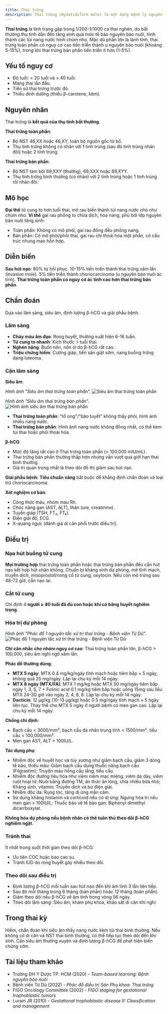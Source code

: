 ```yaml
---
title: Thai trứng
description: Thai trứng (Hydatidiform mole) là một dạng bệnh lý nguyên bào nuôi thai kỳ, đặc trưng bởi sự tăng sinh bất thường của các gai rau (nhau) với biến đổi nang nước, không có hoặc chỉ có phôi thai thoái hóa.
---
```


**Thai trứng** là tình trạng gặp trong 1/200-1/1000 ca thai nghén, do bất thường thụ tinh dẫn đến tăng sinh quá mức tế bào nguyên bào nuôi, hình thành các túi nang nước hình chùm nho. Mặc dù phần lớn là lành tính, thai trứng toàn phần có nguy cơ cao tiến triển thành u nguyên bào nuôi (khoảng 5-15%), trong khi thai trứng bán phần tiến triển ít hơn (1-5%).

## Yếu tố nguy cơ

- Độ tuổi: < 20 tuổi và > 40 tuổi.
- Mang thai lần đầu.
- Tiền sử thai trứng trước đó.
- Thiếu dinh dưỡng (thiếu β-carotene, kẽm).

## Nguyên nhân

Thai trứng là **kết quả của thụ tinh bất thường**.

**Thai trứng toàn phần**:

- Bộ NST 46,XX hoặc 46,XY, toàn bộ nguồn gốc từ bố.
- Thụ tinh trứng không có nhân với 1 tinh trùng (sau đó tinh trùng nhân đôi) hoặc 2 tinh trùng.

**Thai trứng bán phần**:

- Bộ NST tam bội 69,XXY (thường), 69,XXX hoặc 69,XYY.
- Thụ tinh trứng bình thường (có nhân) với 2 tinh trùng hoặc 1 tinh trùng rồi nhân đôi.

## Mô học

**Đại thể** tử cung to hơn tuổi thai, mô rau biến thành túi nang nước nhỏ như chùm nho. **Vi thể** gai rau phồng to chứa dịch, hóa nang, phủ bởi lớp nguyên bào nuôi tăng sinh:

- Toàn phần: Không có mô phôi, gai rau đồng đều phồng nang.
- Bán phần: Có mô phôi/phôi thai, gai rau chỉ thoái hóa một phần, có cấu trúc nhung mao hỗn hợp.

## Diễn biến

**Sau hút nạo**: 80% tự hồi phục. 10-15% tiến triển thành thai trứng xâm lấn (invasive mole). 5% tiến triển thành choriocarcinoma (u nguyên bào nuôi ác tính). **Thai trứng toàn phần có nguy cơ ác tính cao hơn thai trứng bán phần**.

## Chẩn đoán

Dựa vào lâm sàng, siêu âm, định lượng β-hCG và giải phẫu bệnh.

### Lâm sàng

- **Chảy máu âm đạo**: Rong huyết, thường xuất hiện 6-16 tuần.
- **Tử cung to nhanh**: Kích thước > tuổi thai.
- **Nghén nặng**: Buồn nôn, nôn ói do β-hCG rất cao.
- **Triệu chứng hiếm**: Cường giáp, tiền sản giật sớm, nang buồng trứng dạng luteoma.

### Cận lâm sàng

**Siêu âm**:

_Hình ảnh "Siêu âm thai trứng toàn phần"._
![Siêu âm thai trứng toàn phần](./_images/hinh-anh-sieu-am-thai-trung-toan-phan.png)

_Hình ảnh "Siêu âm thai trứng bán phần"._
![Hình ảnh siêu âm thai trứng bán phần](./_images/hinh-anh-sieu-am-thai-trung-ban-phan.png)

- **Thai trứng toàn phần**: "tổ ong"/"bão tuyết" không thấy phôi, hình ảnh nhiều nang nước.
- **Thai trứng bán phần**: Hình ảnh nang nước không đồng nhất, có thể kèm túi thai hoặc phôi thoái hóa.

**β-hCG**:

- Mức độ tăng rất cao ở Thai trứng toàn phần (> 100,000 mIU/mL).
- Thai trứng bán phần thường thấp hơn nhưng vẫn vượt quá giới hạn thai bình thường.
- Giá trị quan trọng nhất là theo dõi đồ thị giảm sau hút nạo.

**Giải phẫu bệnh**: **Tiêu chuẩn vàng** bắt buộc để khẳng định chẩn đoán và loại trừ choriocarcinoma.

**Xét nghiệm cơ bản**:

- Công thức máu, nhóm máu Rh.
- Chức năng gan (AST, ALT), thận (ure, creatinine).
- Tuyến giáp (TSH, FT₃, FT₄).
- Điện giải đồ, ECG.
- X-quang ngực (đánh giá di căn phổi trước điều trị).

## Điều trị

### Nạo hút buồng tử cung

**Mọi trường hợp** thai trứng toàn phần hoặc thai trứng bán phần đều cần hút nạo kết hợp hút chân không. Chuẩn bị kháng sinh dự phòng, mê tĩnh mạch, truyền dịch, misoprostol/nong cổ tử cung, oxytocin. Nếu còn mô trứng sau 48-72 giờ, cần nạo lại.

### Cắt tử cung

Chỉ định ở **người ≥ 40 tuổi đã đủ con hoặc khi có băng huyết nghiêm trọng**.

### Hóa trị dự phòng

_Hình ảnh "Phác đồ 1 nguyên tắc xử trí thai trứng - Bệnh viện Từ Dũ"._
![Phác đồ 1 nguyên tắc xử trí thai trứng - Bệnh viện Từ Dũ](./_images/tu-du-phac-do-1-nguyen-tac-xu-tri-thai-trung.png)

**Chỉ cân nhắc cho nhóm nguy cơ cao**: Thai trứng toàn phần lớn, β-hCG > 100,000, siêu âm nghi ngờ xâm lấn.

**Phác đồ thường dùng**:

- **MTX 5 ngày**: MTX 0.4 mg/kg/ngày tĩnh mạch hoặc tiêm bắp × 5 ngày, không quá 25 mg/ngày. Lặp lại chu kỳ mỗi 14 ngày.
- **MTX 8 ngày (MTX/FA)**: MTX 1 mg/kg hoặc MTX 50 mg/ngày tiêm bắp ngày 1, 3, 5, 7 + Folinic acid 0.1 mg/kg tiêm bắp hoặc uống 15mg sau liều MTX 24-30 giờ vào ngày 2, 4, 6, 8. Lặp lại chu kỳ mỗi 14 ngày.
- **Dacticin**: 12 µg/kg (10-13 µg/kg) hoặc 0.5 mg/ngày tĩnh mạch × 5 ngày liên tục. Thay thế cho MTX 5 ngày ở người bệnh có men gan cao. Lặp lại chu kỳ mỗi 14 ngày.

**Chống chỉ định**:

- Bạch cầu < 3000/mm³, bạch cầu đa nhân trung tính < 1500/mm³, tiểu cầu < 100,000/mm³.
- Men gan AST, ALT > 100IU/L.

**Tác dụng phụ**:

- Nhiễm độc về huyết học và tủy xương như giảm bạch cầu, giảm 3 dòng tế bào, thiếu máu: Giảm bạch cầu dùng thuốc nâng bạch cầu (Filgrastim); Truyền máu hồng cầu lắng, tiểu cầu.
- Nhiễm độc đường tiêu hóa như viêm niêm mạc miệng, viêm dạ dày, viêm ruột hoại tử: Nuôi bằng đường TM, ăn thức ăn lỏng, chia nhiều bữa nhỏ; Kháng sinh, vitamin; Truyền dịch và bù điện giải.
- Nhiễm độc da: Rụng tóc, tăng dị ứng mẫn cảm.
- Sử dụng kháng histamin và corticoid nếu có dị ứng: Ngưng hóa trị nếu men gan > 100IU/L; Thuốc bảo vệ tế bào gan: Biphenyl dimethyl dicarrboxylat.

**Không hóa dự phòng nếu bệnh nhân có thể tuân thủ theo dõi β-hCG nghiêm ngặt**.

### Tránh thai

Ít nhất trong suốt thời gian theo dõi β-hCG:

- Ưu tiên COC hoặc bao cao su.
- Tránh IUD do rong huyết gây nhiễu theo dõi.

### Theo dõi sau điều trị

- Định lượng β-hCG mỗi tuần sau hút nạo đến khi âm tính 3 lần liên tiếp.
- Sau đó mỗi tháng trong 6 tháng (bán phần) hoặc 12 tháng (toàn phần).
- Giảm theo dõi nếu β-hCG về âm tính trong vòng 56 ngày.
- Theo dõi lâm sàng: Siêu âm, khám phụ khoa, khảo sát di căn khi nghi.

## Trong thai kỳ

Hiếm, chẩn đoán khi siêu âm thấy nang nước kèm túi thai bình thường. Nếu không có di căn và NST thai bình thường, có thể tiếp tục theo dõi đến khi sinh. Cần siêu âm thường xuyên và định lượng β-hCG để phát hiện biến chứng sớm.

## Tài liệu tham khảo

- Trường ĐH Y Dược TP. HCM (2020) - _Team-based learning: Bệnh nguyên bào nuôi_
- Bệnh viện Từ Dũ (2022) - _Phác đồ điều trị Sản Phụ khoa: Thai trứng_
- FIGO Oncology Committee (2002) - _FIGO staging for gestational trophoblastic tumors_
- Lurain JR (2010) - _Gestational trophoblastic disease II: Classification and management_
